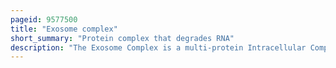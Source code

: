```yaml
---
pageid: 9577500
title: "Exosome complex"
short_summary: "Protein complex that degrades RNA"
description: "The Exosome Complex is a multi-protein Intracellular Complex Capable of degrading different Types of Rna Molecules. Exosome Complexes are found in both eukaryotic Cells and Archaea while in Bacteria a Simpler Complex called the Degradationosome carries out similar Functions."
---
```

